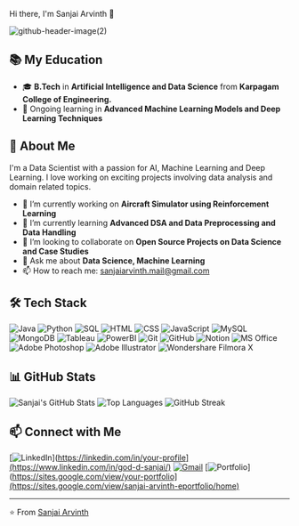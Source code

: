 Hi there, I'm Sanjai Arvinth 👋

![github-header-image(2)](https://github.com/user-attachments/assets/5a568582-fb54-48d5-8ff1-f20c23d7c4d6)


## 📚 My Education
- 🎓 **B.Tech** in **Artificial Intelligence and Data Science** from **Karpagam College of Engineering.**
- 📖 Ongoing learning in **Advanced Machine Learning Models and Deep Learning Techniques**

## 🚀 About Me
I'm a Data Scientist with a passion for AI, Machine Learning and Deep Learning. I love working on exciting projects involving data analysis and domain related topics.

- 🔭 I’m currently working on **Aircraft Simulator using Reinforcement Learning**
- 🌱 I’m currently learning **Advanced DSA and Data Preprocessing and Data Handling**
- 👯 I’m looking to collaborate on **Open Source Projects on Data Science and Case Studies**
- 💬 Ask me about **Data Science, Machine Learning**
- 📫 How to reach me: sanjaiarvinth.mail@gmail.com


## 🛠️ Tech Stack
![Java](https://img.shields.io/badge/Java-007396?style=for-the-badge&logo=java&logoColor=white)
![Python](https://img.shields.io/badge/Python-3776AB?style=for-the-badge&logo=python&logoColor=white)
![SQL](https://img.shields.io/badge/SQL-4479A1?style=for-the-badge&logo=postgresql&logoColor=white)
![HTML](https://img.shields.io/badge/HTML5-E34F26?style=for-the-badge&logo=html5&logoColor=white)
![CSS](https://img.shields.io/badge/CSS3-1572B6?style=for-the-badge&logo=css3&logoColor=white)
![JavaScript](https://img.shields.io/badge/JavaScript-F7DF1E?style=for-the-badge&logo=javascript&logoColor=black)
![MySQL](https://img.shields.io/badge/MySQL-4479A1?style=for-the-badge&logo=mysql&logoColor=white)
![MongoDB](https://img.shields.io/badge/MongoDB-47A248?style=for-the-badge&logo=mongodb&logoColor=white)
![Tableau](https://img.shields.io/badge/Tableau-E97627?style=for-the-badge&logo=tableau&logoColor=white)
![PowerBI](https://img.shields.io/badge/PowerBI-F2C811?style=for-the-badge&logo=powerbi&logoColor=black)
![Git](https://img.shields.io/badge/Git-F05032?style=for-the-badge&logo=git&logoColor=white)
![GitHub](https://img.shields.io/badge/GitHub-181717?style=for-the-badge&logo=github&logoColor=white)
![Notion](https://img.shields.io/badge/Notion-000000?style=for-the-badge&logo=notion&logoColor=white)
![MS Office](https://img.shields.io/badge/Microsoft_Office-D83B01?style=for-the-badge&logo=microsoft-office&logoColor=white)
![Adobe Photoshop](https://img.shields.io/badge/Adobe_Photoshop-31A8FF?style=for-the-badge&logo=adobe-photoshop&logoColor=white)
![Adobe Illustrator](https://img.shields.io/badge/Adobe_Illustrator-FF9A00?style=for-the-badge&logo=adobe-illustrator&logoColor=white)
![Wondershare Filmora X](https://img.shields.io/badge/Wondershare_Filmora-16A0DB?style=for-the-badge&logo=wondershare-filmora&logoColor=white)

## 📊 GitHub Stats
![Sanjai's GitHub Stats](https://github-readme-stats.vercel.app/api?username=sanjai-arvinth&show_icons=true&theme=radical)
![Top Languages](https://github-readme-stats.vercel.app/api/top-langs/?username=sanjai-arvinth&layout=compact&theme=radical)
![GitHub Streak](https://github-readme-streak-stats.herokuapp.com/?user=sanjai-arvinth&theme=radical)

## 📫 Connect with Me
[![LinkedIn](https://img.shields.io/badge/LinkedIn-0077B5?style=for-the-badge&logo=linkedin&logoColor=white)](https://linkedin.com/in/your-profile](https://www.linkedin.com/in/god-d-sanjai/)
[![Gmail](https://img.shields.io/badge/Gmail-D14836?style=for-the-badge&logo=gmail&logoColor=white)](mailto:sanjaiarvinth.mail@gmail.com)
[![Portfolio](https://img.shields.io/badge/Portfolio-4285F4?style=for-the-badge&logo=google-chrome&logoColor=white)](https://sites.google.com/view/your-portfolio](https://sites.google.com/view/sanjai-arvinth-eportfolio/home)

---

⭐️ From [Sanjai Arvinth](https://github.com/sanjai-arvinth)
